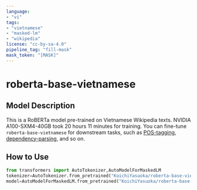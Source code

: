 ```yaml
---
language:
- "vi"
tags:
- "vietnamese"
- "masked-lm"
- "wikipedia"
license: "cc-by-sa-4.0"
pipeline_tag: "fill-mask"
mask_token: "[MASK]"
---
```


# roberta-base-vietnamese

## Model Description

This is a RoBERTa model pre-trained on Vietnamese Wikipedia texts. NVIDIA A100-SXM4-40GB took 20 hours 11 minutes for training. You can fine-tune `roberta-base-vietnamese` for downstream tasks, such as [POS-tagging](https://huggingface.co/KoichiYasuoka/roberta-base-vietnamese-upos), [dependency-parsing](https://huggingface.co/KoichiYasuoka/roberta-base-vietnamese-ud-goeswith), and so on.

## How to Use

```py
from transformers import AutoTokenizer,AutoModelForMaskedLM
tokenizer=AutoTokenizer.from_pretrained("KoichiYasuoka/roberta-base-vietnamese")
model=AutoModelForMaskedLM.from_pretrained("KoichiYasuoka/roberta-base-vietnamese")
```

